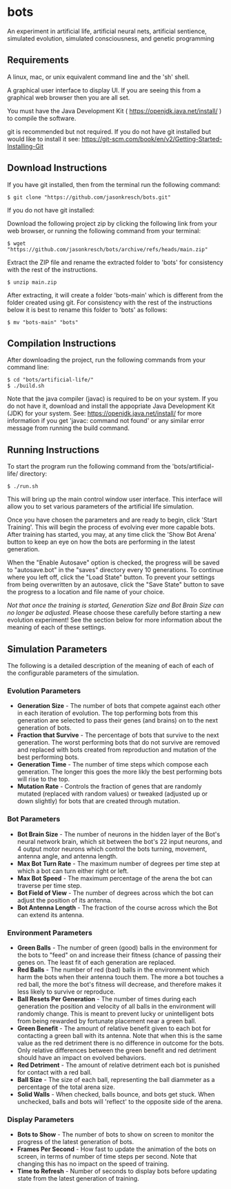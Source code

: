 # bots
An experiment in artificial life, artificial neural nets, artificial sentience, simulated evolution, simulated consciousness, and genetic programming

## Requirements

A linux, mac, or unix equivalent command line and the 'sh' shell.

A graphical user interface to display UI. If you are seeing this from a graphical web browser then you are all set.

You must have the Java Development Kit ( https://openjdk.java.net/install/ ) to compile the software.

git is recommended but not required. If you do not have git installed but would like to install it see: https://git-scm.com/book/en/v2/Getting-Started-Installing-Git

## Download Instructions

If you have git installed, then from the terminal run the following command:
  
  `$ git clone "https://github.com/jasonkresch/bots.git"`

If you do not have git installed:

Download the following project zip by clicking the following link from your web browser, or running the following command from your terminal:

  `$ wget "https://github.com/jasonkresch/bots/archive/refs/heads/main.zip"`

Extract the ZIP file and rename the extracted folder to 'bots' for consistency with the rest of the instructions.

  `$ unzip main.zip`
  
After extracting, it will create a folder 'bots-main' which is different from the folder created using git. For consistency with the rest of the instructions below it is best to rename this folder to 'bots' as follows:
  
  `$ mv "bots-main" "bots"`


## Compilation Instructions

After downloading the project, run the following commands from your command line:

```
$ cd "bots/artificial-life/"
$ ./build.sh
```

Note that the java compiler (javac) is required to be on your system. If you do not have it, download and install the appopriate Java Development Kit (JDK) for your system. See: https://openjdk.java.net/install/ for more information if you get 'javac: command not found' or any similar error message from running the build command.

## Running Instructions

To start the program run the following command from the 'bots/artificial-life/ directory:

`$ ./run.sh`

This will bring up the main control window user interface. This interface will allow you to set various parameters of the artificial life simulation.

Once you have chosen the parameters and are ready to begin, click 'Start Training'. This will begin the process of evolving ever more capable bots. After training has started, you may, at any time click the 'Show Bot Arena' button to keep an eye on how the bots are performing in the latest generation.

When the "Enable Autosave" option is checked, the progress will be saved to "autosave.bot" in the "saves" directory every 10 generations. To continue where you left off, click the "Load State" button. To prevent your settings from being overwritten by an autosave, click the "Save State" button to save the progress to a location and file name of your choice.

*Not that once the training is started, Generation Size and Bot Brain Size can no longer be adjusted.* Please choose these carefully before starting a new evolution experiment! See the section below for more information about the meaning of each of these settings.

## Simulation Parameters

The following is a detailed description of the meaning of each of each of the configurable parameters of the simulation.

### Evolution Parameters

* **Generation Size** - The number of bots that compete against each other in each iteration of evolution. The top performing bots from this generation are selected to pass their genes (and brains) on to the next generation of bots.
* **Fraction that Survive** - The percentage of bots that survive to the next generation. The worst performing bots that do not survive are removed and replaced with bots created from reproduction and mutation of the best performing bots.
* **Generation Time** - The number of time steps which compose each generation. The longer this goes the more likly the best performing bots will rise to the top.
* **Mutation Rate** - Controls the fraction of genes that are randomly mutated (replaced with random values) or tweaked (adjusted up or down slightly) for bots that are created through mutation.

### Bot Parameters

* **Bot Brain Size** - The number of neurons in the hidden layer of the Bot's neural network brain, which sit between the bot's 22 input neurons, and 4 output motor neurons which control the bots turning, movement, antenna angle, and antenna length.
* **Max Bot Turn Rate** - The maximum number of degrees per time step at which a bot can turn either right or left.
* **Max Bot Speed** - The maximum percentage of the arena the bot can traverse per time step.
* **Bot Field of View** - The number of degrees across which the bot can adjust the position of its antenna.
* **Bot Antenna Length** - The fraction of the course across which the Bot can extend its antenna.

### Environment Parameters

* **Green Balls** - The number of green (good) balls in the environment for the bots to "feed" on and increase their fitness (chance of passing their genes on. The least fit of each generation are replaced.
* **Red Balls** - The number of red (bad) balls in the environment which harm the bots when their antenna touch them. The more a bot touches a red ball, the more the bot's fitness will decrease, and therefore makes it less likely to survive or reproduce.
* **Ball Resets Per Generation** - The number of times during each generation the position and velocity of all balls in the environment will randomly change. This is meant to prevent lucky or unintelligent bots from being rewarded by fortunate placement near a green ball.
* **Green Benefit** - The amount of relative benefit given to each bot for contacting a green ball with its antenna. Note that when this is the same value as the red detriment there is no difference in outcome for the bots. Only relative differences between the green benefit and red detriment should have an impact on evolved behaviors.
* **Red Detriment** - The amount of relative detriment each bot is punished for contact with a red ball.
* **Ball Size** - The size of each ball, representing the ball diammeter as a percentage of the total arena size.
* **Solid Walls** - When checked, balls bounce, and bots get stuck. When unchecked, balls and bots will 'reflect' to the opposite side of the arena.

### Display Parameters

* **Bots to Show** - The number of bots to show on screen to monitor the progress of the latest generation of bots.
* **Frames Per Second** - How fast to update the animation of the bots on screen, in terms of number of time steps per second. Note that changing this has no impact on the speed of training.
* **Time to Refresh** - Number of seconds to display bots before updating state from the latest generation of training.


